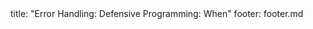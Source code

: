 <frontmatter>
title: "Error Handling: Defensive Programming: When"
footer: footer.md
</frontmatter>

<include src="unit-inPage-asFlat.md" boilerplate />